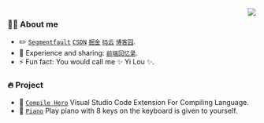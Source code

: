 <!-- 访问量 -->
<img height="0" width="0" src="https://profile-counter.glitch.me/wscats/count.svg" />
<img align="right" src="https://github-readme-stats.vercel.app/api?username=wscats&show_icons=true&count_private=true&hide_border=true&cache_seconds=1900"/>

### 👨‍🚒 About me

<!-- - 🏫 I’m from `SJTU` and work at `Tencent`. -->
- ✏️  [`Segmentfault`](https://segmentfault.com/u/wscats) [`CSDN`](https://blog.csdn.net/qq_27080247) [`掘金`](https://juejin.cn/user/2559318798639447) [`码云`](https://gitee.com/wscats) [`博客园`](https://www.cnblogs.com/enoy).
- 💬 Experience and sharing: [`前端回忆录`](https://github.com/Wscats/articles).
- ⚡ Fun fact: You would call me ✨ Yi Lou ✨.
<!-- - 🔭 I’m currently working on null. -->
<!-- - 📫 How to reach me & WeChat: eno-yao -->
<!-- - 📫 How to reach me: QQ = `729299641`. -->

### 🔥 Project

- 🔰 [`Compile Hero`](https://github.com/Wscats/compile-hero) Visual Studio Code Extension For Compiling Language.
- 🎹 [`Piano`](https://github.com/Wscats/piano) Play piano with 8 keys on the keyboard is given to yourself.
<!-- - 📃 [`Vue2教程`](https://github.com/Wscats/vue-tutorial) [`Vue3教程`](https://github.com/Wscats/vue-cli) [`Node教程`](https://github.com/Wscats/node-tutorial) [`React教程`](https://github.com/Wscats/react-tutorial) [`Angular教程`](https://github.com/Wscats/angular-tutorial) ... ✏️ [`CSDN博客`](https://blog.csdn.net/qq_27080247) [`掘金`](https://juejin.cn/user/2559318798639447) [`思否`](https://segmentfault.com/u/wscats) ... -->
<!-- - 🎵 快乐炼成泪水是一种勇敢，努力坚持信仰乐于帮忙，虽然离开这个世界并不难，但总有一天我会投降... -->



<!-- 
- 🌱 I’m currently learning ...
- 👯 I’m looking to collaborate on ...
- 🤔 I’m looking for help with ...
- 😄 Pronouns: ... 
-->
